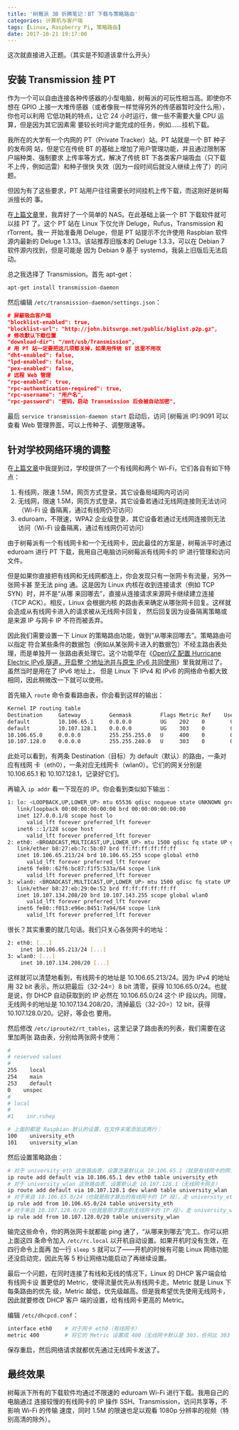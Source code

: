```yaml
---
title: '树莓派 3B 折腾笔记：BT 下载与策略路由'
categories: 计算机与客户端
tags: [Linux, Raspberry Pi, 策略路由]
date: 2017-10-21 19:17:00
---
```


这次就直接进入正题。（其实是不知道该拿什么开头）

## 安装 Transmission 挂 PT

作为一个可以自由连接各种传感器的小型电脑，树莓派的可玩性相当高。即使你不想在
GPIO 上接一大堆传感器（或者像我一样觉得另外的传感器暂时没什么用），你也可以利用
它低功耗的特点，让它 24 小时运行，做一些不需要大量 CPU 运算，但是因为其它因素需
要较长时间才能完成的任务，例如……挂机下载。

我所在的大学有一个内网的 PT（Private Tracker）站。PT 站就是一个 BT 种子的发布网
站，但是它在传统 BT 的基础上增加了用户管理功能，并且通过限制客户端种类、强制要求
上传率等方式，解决了传统 BT 下各类客户端吸血（只下载不上传，例如迅雷）和种子很快
失效（因为一段时间后就没人继续上传了）的问题。

但因为有了这些要求，PT 站用户往往需要长时间挂机上传下载，而这刚好是树莓派擅长的
事。

在[上篇文章][1]里，我弄好了一个简单的 NAS。在此基础上装一个 BT 下载软件就可以挂
PT 了。这个 PT 站在 Linux 下仅允许 Deluge，Rufus，Transmission 和 rTorrent。我一
开始准备用 Deluge，但是 PT 站提示不允许使用 Raspbian 软件源内最新的 Deluge
1.3.13。该站推荐旧版本的 Deluge 1.3.3，可以在 Debian 7 软件源内找到，但是可能是
因为 Debian 9 基于 systemd，我装上旧版后无法启动。

总之我选择了 Transmission。首先 apt-get：

```bash
apt-get install transmission-daemon
```

然后编辑 `/etc/transmission-daemon/settings.json`：

```json
# 屏蔽吸血客户端
"blocklist-enabled": true,
"blocklist-url": "http://john.bitsurge.net/public/biglist.p2p.gz",
# 修改默认下载位置
"download-dir": "/mnt/usb/Transmission",
# 用 PT 站一定要把这几项都关掉，如果用传统 BT 这里不用改
"dht-enabled": false,
"lpd-enabled": false,
"pex-enabled": false,
# 远程 Web 管理
"rpc-enabled": true,
"rpc-authentication-required": true,
"rpc-username": "用户名",
"rpc-password": "密码，启动 Transmission 后会被自动加密",
```

最后 `service transmission-daemon start` 启动后，访问 [树莓派 IP]:9091 可以查看
Web 管理界面，可以上传种子、调整限速等。

## 针对学校网络环境的调整

在[上篇文章][2]中我提到过，学校提供了一个有线网和两个 Wi-Fi，它们各自有如下特
点：

1. 有线网，限速 1.5M，网页方式登录，其它设备局域网内可访问
2. 无线网，限速 1.5M，网页方式登录，其它设备若通过无线网连接则无法访问（Wi-Fi 设
   备隔离，通过有线网仍可访问）
3. eduroam，不限速，WPA2 企业级登录，其它设备若通过无线网连接则无法访问（Wi-Fi
   设备隔离，通过有线网仍可访问）

由于树莓派有一个有线网卡和一个无线网卡，因此最佳的方案是，树莓派平时通过 eduroam
进行 PT 下载，我用自己电脑访问树莓派有线网卡的 IP 进行管理和访问文件。

但是如果你直接把有线网和无线网都连上，你会发现只有一张网卡有流量，另外一张网卡甚
至无法 ping 通。这是因为 Linux 内核在收到连接请求（例如 TCP SYN）时，并不是“从哪
来回哪去”，直接从连接请求来源网卡继续建立连接（TCP ACK）。相反，Linux 会根据内核
的路由表来确定从哪张网卡回复。这样就会造成从有线网卡进入的请求被从无线网卡回复，
然后回复因为设备隔离策略或是来源 IP 与网卡 IP 不符而被丢弃。

因此我们需要设置一下 Linux 的策略路由功能，做到“从哪来回哪去”。策略路由可以指定
符合某些条件的数据包（例如从某张网卡进入的数据包）不经主路由表处理，而是单独开一
张路由表处理它。这个功能早在《[OpenVZ 配置 Hurricane Electric IPv6 隧道，开启整
个地址池并与原生 IPv6 共同使用][3]》里我就用过了。虽然当时是用在了 IPv6 地址上，
但是 Linux 下 IPv4 和 IPv6 的网络命令都大致相同，因此稍微改一下就可以使用。

首先输入 `route` 命令查看路由表，你会看到这样的输出：

```bash
Kernel IP routing table
Destination     Gateway         Genmask         Flags Metric Ref    Use Iface
default         10.106.65.1     0.0.0.0         UG    202    0        0 eth0
default         10.107.128.1    0.0.0.0         UG    303    0        0 wlan0
10.106.65.0     0.0.0.0         255.255.255.0   U     400    0        0 eth0
10.107.128.0    0.0.0.0         255.255.240.0   U     303    0        0 wlan0
```

此处可以看到，有两条 Destination（目标）为 default（默认）的路由，一条对应有线网
卡（eth0），一条对应无线网卡（wlan0）。它们的网关分别是 10.106.65.1 和
10.107.128.1，记录好它们。

再输入 `ip addr` 看一下现在的 IP。你会看到类似如下输出：

```bash
1: lo: <LOOPBACK,UP,LOWER_UP> mtu 65536 qdisc noqueue state UNKNOWN group default qlen 1
   link/loopback 00:00:00:00:00:00 brd 00:00:00:00:00:00
   inet 127.0.0.1/8 scope host lo
      valid_lft forever preferred_lft forever
   inet6 ::1/128 scope host
      valid_lft forever preferred_lft forever
2: eth0: <BROADCAST,MULTICAST,UP,LOWER_UP> mtu 1500 qdisc fq state UP group default qlen 1000
   link/ether b8:27:eb:7c:5b:07 brd ff:ff:ff:ff:ff:ff
   inet 10.106.65.213/24 brd 10.106.65.255 scope global eth0
      valid_lft forever preferred_lft forever
   inet6 fe80::62f6:bc87:f1f5:533a/64 scope link
      valid_lft forever preferred_lft forever
3: wlan0: <BROADCAST,MULTICAST,UP,LOWER_UP> mtu 1500 qdisc fq state UP group default qlen 1000
   link/ether b8:27:eb:29:0e:52 brd ff:ff:ff:ff:ff:ff
   inet 10.107.134.208/20 brd 10.107.143.255 scope global wlan0
      valid_lft forever preferred_lft forever
   inet6 fe80::f013:e96e:8451:7a94/64 scope link
      valid_lft forever preferred_lft forever
```

很长？其实重要的就几句话。我们只关心各张网卡的地址：

```bash
2: eth0: [...]
    inet 10.106.65.213/24 [...]
3: wlan0: [...]
    inet 10.107.134.208/20 [...]
```

这样就可以清楚地看到，有线网卡的地址是 10.106.65.213/24。因为 IPv4 的地址用 32
bit 表示，所以把最后（32-24=）8 bit 清零，获得 10.106.65.0/24。也就是说，你 DHCP
自动获取到的 IP 必然在 10.106.65.0/24 这个 IP 段以内。同理，无线网卡的地址是
10.107.134.208/20，清掉最后（32-20=）12 bit，获得 10.107.128.0/20。记好，等会也
要用。

然后修改 `/etc/iproute2/rt_tables`，这里记录了路由表的列表，我们需要在这里加两张
路由表，分别给两张网卡使用：

```bash
#
# reserved values
#
255    local
254    main
253    default
0    unspec
#
# local
#
#1    inr.ruhep

# 上面的都是 Raspbian 默认的设置，在文件末尾添加这两行：
100    university_eth
101    university_wlan
```

然后设置策略路由：

```bash
# 对于 university_eth 这张路由表，设置流量默认从 10.106.65.1（就是有线网卡的网关）走
ip route add default via 10.106.65.1 dev eth0 table university_eth
# 对于 university_wlan 这张路由表，设置默认走 10.107.128.1（无线网卡网关）
ip route add default via 10.107.128.1 dev wlan0 table university_wlan
# 对于来自 10.106.65.0/24（也就是刚才算出的有线网卡的 IP 段），走 university_eth 路由表
ip rule add from 10.106.65.0/24 table university_eth
# 对于来自 10.107.128.0/20（也就是刚才算出的无线网卡的 IP 段），走 university_wlan 路由表
ip rule add from 10.107.128.0/20 table university_wlan
```

输完这些命令，你的两张网卡就都能 ping 通了，“从哪来到哪去”完工。你可以把上面这四
条命令加入 `/etc/rc.local` 以开机自动设置。如果开机时没有生效，在四行命令上面再
加一行 `sleep 5` 就可以了——开机的时候有可能 Linux 网络功能还没启动完，因此先等 5
秒让网络功能启动了再继续设置。

最后一个问题，在同时连接了有线和无线的情况下，Linux 的 DHCP 客户端会给有线网卡设
置更低的 Metric，使得流量优先从有线网卡走。Metric 就是 Linux 下每条路由的优先
级，Metric 越低，优先级越高。但是我希望优先使用无线网卡，因此就要修改 DHCP 客户
端的设置，给有线网卡更高的 Metric。

编辑 `/etc/dhcpcd.conf`：

```bash
interface eth0    # 对于网卡 eth0（有线网卡）
metric 400        # 将它的 Metric 设置成 400（无线网卡默认是 303，任何比 303 大的数都可以）
```

保存重启，然后网络请求就都优先通过无线网卡发送了。

## 最终效果

树莓派下所有的下载软件均通过不限速的 eduroam Wi-Fi 进行下载。我用自己的电脑通过
连接较慢的有线网卡的 IP 操作 SSH、Transmission，访问共享等，不影响 Wi-Fi 的传输
速度，同时 1.5M 的限速也足以观看 1080p 分辨率的视频（特别高清的除外）。

[1]: /article/modify-computer/raspberry-pi-3b-notes.lantian
[2]: /article/modify-computer/raspberry-pi-3b-notes.lantian#quicklink8
[3]:
  /article/modify-computer/openvz-he-ipv6-use-whole-block-along-native-ipv6.lantian
